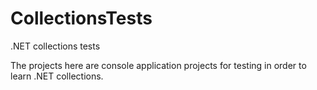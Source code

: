 # CollectionsTests
.NET collections tests

The projects here are console application projects for testing in order to learn .NET collections.

